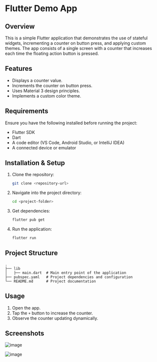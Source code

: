 # Flutter Demo App

## Overview
This is a simple Flutter application that demonstrates the use of stateful widgets, incrementing a counter on button press, and applying custom themes. The app consists of a single screen with a counter that increases each time the floating action button is pressed.

## Features
- Displays a counter value.
- Increments the counter on button press.
- Uses Material 3 design principles.
- Implements a custom color theme.

## Requirements
Ensure you have the following installed before running the project:
- Flutter SDK
- Dart
- A code editor (VS Code, Android Studio, or IntelliJ IDEA)
- A connected device or emulator

## Installation & Setup
1. Clone the repository:
   ```sh
   git clone <repository-url>
   ```
2. Navigate into the project directory:
   ```sh
   cd <project-folder>
   ```
3. Get dependencies:
   ```sh
   flutter pub get
   ```
4. Run the application:
   ```sh
   flutter run
   ```

## Project Structure
```
.
├── lib
│   ├── main.dart  # Main entry point of the application
├── pubspec.yaml   # Project dependencies and configuration
└── README.md      # Project documentation
```

## Usage
1. Open the app.
2. Tap the `+` button to increase the counter.
3. Observe the counter updating dynamically.


## Screenshots
![image](https://github.com/user-attachments/assets/ce9094ea-6b68-40ba-bc15-5d58aed5636d)

![image](https://github.com/user-attachments/assets/840a03b4-fab9-4202-89dc-f4245b64f6f7)

